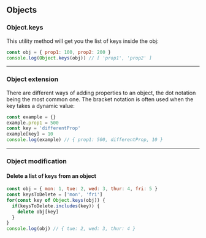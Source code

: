 ## Objects


### Object.keys
This utility method will get you the list of keys inside the obj:

```js
const obj = { prop1: 100, prop2: 200 }
console.log(Object.keys(obj)) // [ 'prop1', 'prop2' ]
```

------------

### Object extension
There are different ways of adding properties to an object, the dot notation being the most common one. The bracket notation is often used when the key takes a dynamic value:

```js
const example = {}
example.prop1 = 500
const key = 'differentProp'
example[key] = 10
console.log(example) // { prop1: 500, differentProp, 10 }
```

------------

### Object modification

#### Delete a list of keys from an object
```js
const obj = { mon: 1, tue: 2, wed: 3, thur: 4, fri: 5 }
const keysToDelete = ['mon', 'fri']
for(const key of Object.keys(obj)) {
  if(keysToDelete.includes(key)) {
    delete obj[key]
  }
}
console.log(obj) // { tue: 2, wed: 3, thur: 4 }
```